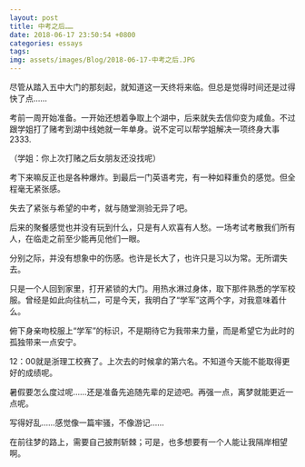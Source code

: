 ```yaml
---
layout: post
title: 中考之后……
date: 2018-06-17 23:50:54 +0800
categories: essays
tags: 
img: assets/images/Blog/2018-06-17-中考之后.JPG
---
```


尽管从踏入五中大门的那刻起，就知道这一天终将来临。但总是觉得时间还是过得快了点……

考前一周开始准备。一开始还想着争取上个湖中，后来就失去信仰变为咸鱼。不过跟学姐打了赌考到湖中线她就一年单身。说不定可以帮学姐解决一项终身大事2333.

（学姐：你上次打赌之后女朋友还没找呢）

考下来嘛反正也是各种爆炸。到最后一门英语考完，有一种如释重负的感觉。但全程毫无紧张感。

失去了紧张与希望的中考，就与随堂测验无异了吧。

后来的聚餐感觉也并没有玩到什么，只是有人欢喜有人愁。一场考试考散我们所有人，在临走之前至少能再见他们一眼。

分别之际，并没有想象中的伤感。也许是长大了，也许只是习以为常。无所谓失去。

只是一个人回到家里，打开紧锁的大门。用热水淋过身体，取下那件熟悉的学军校服。曾经是如此向往杭二，可是今天，我明白了“学军”这两个字，对我意味着什么。

俯下身亲吻校服上“学军”的标识，不是期待它为我带来力量，而是希望它为此时的孤独带来一点安宁。

12：00就是浙理工校赛了。上次去的时候拿的第六名。不知道今天能不能取得更好的成绩呢。

暑假要怎么度过呢……还是准备先追随先辈的足迹吧。再强一点，离梦就能更近一点呢。

写得好乱……感觉像一篇牢骚，不像游记……

在前往梦的路上，需要自己披荆斩棘；可是，也多想要有一个人能让我隔岸相望啊。